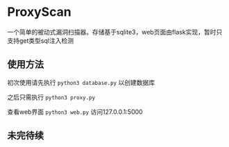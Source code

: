 # ProxyScan

一个简单的被动式漏洞扫描器。存储基于sqlite3，web页面由flask实现，暂时只支持get类型sql注入检测

## 使用方法

初次使用请先执行
`python3 database.py`
以创建数据库

之后只需执行
`python3 proxy.py`

查看web界面
`python3 web.py`
访问127.0.0.1:5000

## 未完待续
